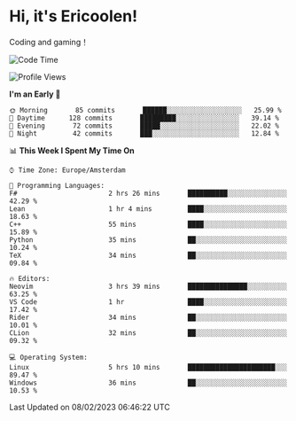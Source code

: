 # Hi, it's Ericoolen!
Coding and gaming！

<!--START_SECTION:waka-->
![Code Time](http://img.shields.io/badge/Code%20Time-663%20hrs%2023%20mins-blue)

![Profile Views](http://img.shields.io/badge/Profile%20Views-17-blue)

**I'm an Early 🐤** 

```text
🌞 Morning       85 commits       ██████░░░░░░░░░░░░░░░░░░░   25.99 % 
🌆 Daytime      128 commits       █████████░░░░░░░░░░░░░░░░   39.14 % 
🌃 Evening       72 commits       █████░░░░░░░░░░░░░░░░░░░░   22.02 % 
🌙 Night         42 commits       ███░░░░░░░░░░░░░░░░░░░░░░   12.84 % 

```


📊 **This Week I Spent My Time On** 

```text
⌚︎ Time Zone: Europe/Amsterdam

💬 Programming Languages: 
F#                       2 hrs 26 mins       ██████████░░░░░░░░░░░░░░░   42.29 % 
Lean                     1 hr 4 mins         ████░░░░░░░░░░░░░░░░░░░░░   18.63 % 
C++                      55 mins             ████░░░░░░░░░░░░░░░░░░░░░   15.89 % 
Python                   35 mins             ██░░░░░░░░░░░░░░░░░░░░░░░   10.24 % 
TeX                      34 mins             ██░░░░░░░░░░░░░░░░░░░░░░░   09.84 % 

🔥 Editors: 
Neovim                   3 hrs 39 mins       ███████████████░░░░░░░░░░   63.25 % 
VS Code                  1 hr                ████░░░░░░░░░░░░░░░░░░░░░   17.42 % 
Rider                    34 mins             ██░░░░░░░░░░░░░░░░░░░░░░░   10.01 % 
CLion                    32 mins             ██░░░░░░░░░░░░░░░░░░░░░░░   09.32 % 

💻 Operating System: 
Linux                    5 hrs 10 mins       ██████████████████████░░░   89.47 % 
Windows                  36 mins             ██░░░░░░░░░░░░░░░░░░░░░░░   10.53 % 

```


 Last Updated on 08/02/2023 06:46:22 UTC
<!--END_SECTION:waka-->

